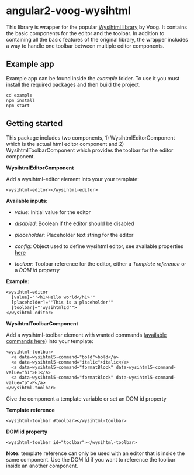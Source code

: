 angular2-voog-wysihtml
======================

This library is wrapper for the popular [Wysihtml library](https://github.com/Voog/wysihtml) by Voog. It contains the basic components for the editor and the toolbar. In addition to containing all the basic features of the original library, the wrapper includes a way to handle one toolbar between multiple editor components.

Example app
-----------

Example app can be found inside the *example* folder. To use it you must install the required packages and then build the project.

    cd example
    npm install
    npm start

Getting started
---------------

This package includes two components, 1) WysihtmlEditorComponent which is the actual html editor component and 2) WysihtmlToolbarComponent which provides the toolbar for the editor component.

**WysihtmlEditorComponent**

Add a wysihtml-editor element into your your template:

    <wysihtml-editor></wysihtml-editor>

**Available inputs:**

  - *value*: Initial value for the editor

  - *disabled*: Boolean if the editor should be disabled

  - *placeholder*: Placeholder text string for the editor

  - *config*: Object used to define wysihtml editor, see available properties [here](https://github.com/Voog/wysihtml/wiki/Configuration)

  - *toolbar*: Toolbar reference for the editor, either a *Template reference* or a *DOM id property*

**Example:**

    <wysihtml-editor 
      [value]="'<h1>Hello world</h1>'"
      [placeholder]="'This is a placeholder'"
      [toolbar]="'wysihtmlId'">
    </wysihtml-editor>

**WysihtmlToolbarComponent**

Add a wysihtml-toolbar element with wanted commands ([available commands here](https://github.com/Voog/wysihtml/wiki/Supported-Commands)) into your template:

    <wysihtml-toolbar>
      <a data-wysihtml5-command="bold">bold</a>
      <a data-wysihtml5-command="italic">italic</a>
      <a data-wysihtml5-command="formatBlock" data-wysihtml5-command-value="h1">H1</a>
      <a data-wysihtml5-command="formatBlock" data-wysihtml5-command-value="p">P</a>
    </wysihtml-toolbar>

Give the component a template variable or set an DOM id property

**Template reference**
    
    <wysihtml-toolbar #toolbar></wysihtml-toolbar>

**DOM id property**

    <wysihtml-toolbar id="toolbar"></wysihtml-toolbar>

**Note:** template reference can only be used with an editor that is inside the same component. Use the DOM Id if you want to reference the toolbar inside an another component.
